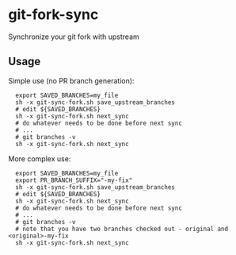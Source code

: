 # git-fork-sync
Synchronize your git fork with upstream

## Usage

Simple use (no PR branch generation):

```shell
  export SAVED_BRANCHES=my_file
  sh -x git-sync-fork.sh save_upstream_branches
  # edit ${SAVED_BRANCHES}
  sh -x git-sync-fork.sh next_sync
  # do whatever needs to be done before next sync
  # ...
  # git branches -v
  sh -x git-sync-fork.sh next_sync
```

More complex use:

```shell
  export SAVED_BRANCHES=my_file
  export PR_BRANCH_SUFFIX="-my-fix"
  sh -x git-sync-fork.sh save_upstream_branches
  # edit ${SAVED_BRANCHES}
  sh -x git-sync-fork.sh next_sync
  # do whatever needs to be done before next sync
  # ...
  # git branches -v
  # note that you have two branches checked out - original and <original>-my-fix
  sh -x git-sync-fork.sh next_sync
```
